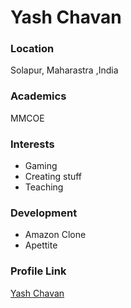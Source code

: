 # Yash Chavan

### Location

Solapur, Maharastra ,India

### Academics

MMCOE

### Interests

- Gaming
- Creating stuff
- Teaching

### Development

- Amazon Clone
- Apettite



### Profile Link

[Yash Chavan](https://github.com/Hunt092)